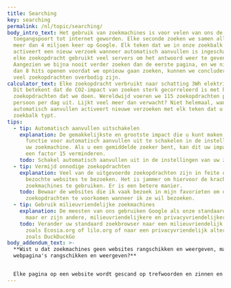 ```yaml
---
title: Searching
key: searching
permalink: /nl/topic/searching/
body_intro_text: Het gebruik van zoekmachines is voor velen van ons de
  toegangspoort tot internet geworden. Elke seconde zoeken we samen alleen al
  meer dan 4 miljoen keer op Google. Elk teken dat we in onze zoekbalk typen,
  activeert een nieuw verzoek wanneer automatisch aanvullen is ingeschakeld, en
  elke zoekopdracht gebruikt veel servers om het antwoord weer te geven.
  Aangezien we bijna nooit verder zoeken dan de eerste pagina, en we niet meer
  dan 8 hits openen voordat we opnieuw gaan zoeken, kunnen we concluderen dat
  veel zoekopdrachten overbodig zijn.
calculator_text: Elke zoekopdracht verbruikt naar schatting 3Wh elektriciteit.
  Dit betekent dat de CO2-impact van zoeken sterk gecorreleerd is met het aantal
  zoekopdrachten dat we doen. Wereldwijd voeren we 115 zoekopdrachten per
  persoon per dag uit. Lijkt veel meer dan verwacht? Niet helemaal, want
  automatisch aanvullen activeert nieuwe verzoeken met elk teken dat u in de
  zoekbalk typt.
tips:
  - tip: Automatisch aanvullen uitschakelen
    explanation: De gemakkelijkste en grootste impact die u kunt maken, is door de
      functie voor automatisch aanvullen uit te schakelen in de instellingen van
      uw zoekmachine. Als u een gemiddelde zoeker bent, kan dit uw impact met
      een factor 15 verminderen.
    todo: Schakel automatisch aanvullen uit in de instellingen van uw zoekmachine
  - tip: Vermijd onnodige zoekopdrachten
    explanation: Veel van de uitgevoerde zoekopdrachten zijn in feite om eerder
      bezochte websites te bezoeken. Het is jammer om hiervoor de kracht van
      zoekmachines te gebruiken. Er is een betere manier.
    todo: Bewaar de websites die ik vaak bezoek in mijn favorieten om onnodige
      zoekopdrachten te voorkomen wanneer ik ze wil bezoeken.
  - tip: Gebruik milieuvriendelijke zoekmachines
    explanation: De meesten van ons gebruiken Google als onze standaardzoekmachine,
      maar er zijn andere, milieuvriendelijkere en privacyvriendelijkere opties.
    todo: Verander uw standaard zoekbrowser naar een milieuvriendelijk alternatief
      zoals Ecosia.org of lilo.org of naar een privacyvriendelijk alternatief
      zoals DuckDuckGo
body_addendum_text: >-
  **Wist u dat zoekmachines geen websites rangschikken en weergeven, maar
  webpagina's rangschikken en weergeven?**


  Elke pagina op een website wordt gescand op trefwoorden en zinnen en gerangschikt volgens de formule van de zoekmachine. Dit betekent dat elke pagina op elke website in de zoekresultaten kan verschijnen. Dit proces is zo veeleisend dat een enkele zoekopdracht ongeveer dezelfde hoeveelheid rekenkracht gebruikt die nodig was om de Apollo 11-astronauten naar de maan te sturen. Onze zoekopdrachten op Google verbruiken maar liefst 63.000 GigaWatt per jaar. Dit is bijna 3 keer de totale Nederlandse duurzame energieproductie. Ze beweren 100% duurzame energie te gebruiken voor hun bedrijfsvoering, maar daar hoort een groot deel van de energie uit biomassa bij.
---
```

